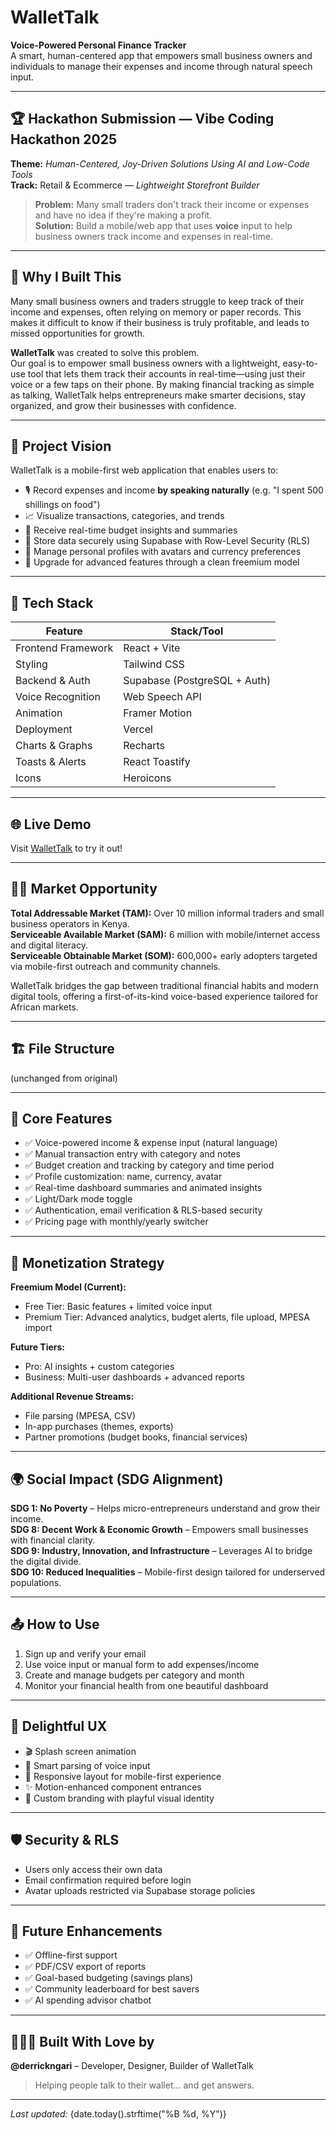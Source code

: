 
# WalletTalk

**Voice-Powered Personal Finance Tracker**  
A smart, human-centered app that empowers small business owners and individuals to manage their expenses and income through natural speech input.

---

## 🏆 Hackathon Submission — Vibe Coding Hackathon 2025

**Theme:** *Human-Centered, Joy-Driven Solutions Using AI and Low-Code Tools*  
**Track:** Retail & Ecommerce — *Lightweight Storefront Builder*

> **Problem:** Many small traders don't track their income or expenses and have no idea if they're making a profit.  
> **Solution:** Build a mobile/web app that uses **voice** input to help business owners track income and expenses in real-time.

---

## 🛒 Why I Built This

Many small business owners and traders struggle to keep track of their income and expenses, often relying on memory or paper records. This makes it difficult to know if their business is truly profitable, and leads to missed opportunities for growth.

**WalletTalk** was created to solve this problem.  
Our goal is to empower small business owners with a lightweight, easy-to-use tool that lets them track their accounts in real-time—using just their voice or a few taps on their phone. By making financial tracking as simple as talking, WalletTalk helps entrepreneurs make smarter decisions, stay organized, and grow their businesses with confidence.

---

## 🎯 Project Vision

WalletTalk is a mobile-first web application that enables users to:

* 🎙 Record expenses and income **by speaking naturally** (e.g. "I spent 500 shillings on food")
* 📈 Visualize transactions, categories, and trends
* 🧠 Receive real-time budget insights and summaries
* 🔐 Store data securely using Supabase with Row-Level Security (RLS)
* 👥 Manage personal profiles with avatars and currency preferences
* 🚀 Upgrade for advanced features through a clean freemium model

---

## 🧰 Tech Stack

| Feature            | Stack/Tool                   |
| ------------------ | ---------------------------- |
| Frontend Framework | React + Vite                 |
| Styling            | Tailwind CSS                 |
| Backend & Auth     | Supabase (PostgreSQL + Auth) |
| Voice Recognition  | Web Speech API               |
| Animation          | Framer Motion                |
| Deployment         | Vercel                       |
| Charts & Graphs    | Recharts                     |
| Toasts & Alerts    | React Toastify               |
| Icons              | Heroicons                    |

---

## 🌐 Live Demo

Visit [WalletTalk](https://wallettalk.vercel.app) to try it out!

---

## 🧑‍💼 Market Opportunity

**Total Addressable Market (TAM):** Over 10 million informal traders and small business operators in Kenya.  
**Serviceable Available Market (SAM):** 6 million with mobile/internet access and digital literacy.  
**Serviceable Obtainable Market (SOM):** 600,000+ early adopters targeted via mobile-first outreach and community channels.

WalletTalk bridges the gap between traditional financial habits and modern digital tools, offering a first-of-its-kind voice-based experience tailored for African markets.

---

## 🏗️ File Structure

(unchanged from original)

---

## 🔑 Core Features

* ✅ Voice-powered income & expense input (natural language)
* ✅ Manual transaction entry with category and notes
* ✅ Budget creation and tracking by category and time period
* ✅ Profile customization: name, currency, avatar
* ✅ Real-time dashboard summaries and animated insights
* ✅ Light/Dark mode toggle
* ✅ Authentication, email verification & RLS-based security
* ✅ Pricing page with monthly/yearly switcher

---

## 💸 Monetization Strategy

**Freemium Model (Current):**  
- Free Tier: Basic features + limited voice input  
- Premium Tier: Advanced analytics, budget alerts, file upload, MPESA import

**Future Tiers:**  
- Pro: AI insights + custom categories  
- Business: Multi-user dashboards + advanced reports

**Additional Revenue Streams:**  
- File parsing (MPESA, CSV)
- In-app purchases (themes, exports)
- Partner promotions (budget books, financial services)

---

## 🌍 Social Impact (SDG Alignment)

**SDG 1: No Poverty** – Helps micro-entrepreneurs understand and grow their income.  
**SDG 8: Decent Work & Economic Growth** – Empowers small businesses with financial clarity.  
**SDG 9: Industry, Innovation, and Infrastructure** – Leverages AI to bridge the digital divide.  
**SDG 10: Reduced Inequalities** – Mobile-first design tailored for underserved populations.

---

## 📤 How to Use

1. Sign up and verify your email
2. Use voice input or manual form to add expenses/income
3. Create and manage budgets per category and month
4. Monitor your financial health from one beautiful dashboard

---

## 🎨 Delightful UX

* 🎬 Splash screen animation
* 🧠 Smart parsing of voice input
* 📱 Responsive layout for mobile-first experience
* ✨ Motion-enhanced component entrances
* 🎨 Custom branding with playful visual identity

---

## 🛡 Security & RLS

* Users only access their own data
* Email confirmation required before login
* Avatar uploads restricted via Supabase storage policies

---

## 🔮 Future Enhancements

* ✅ Offline-first support
* ✅ PDF/CSV export of reports
* ✅ Goal-based budgeting (savings plans)
* ✅ Community leaderboard for best savers
* ✅ AI spending advisor chatbot

---

## 👨🏽‍💻 Built With Love by

**@derrickngari** – Developer, Designer, Builder of WalletTalk  
> Helping people talk to their wallet... and get answers.

---

*Last updated:* {date.today().strftime("%B %d, %Y")}
